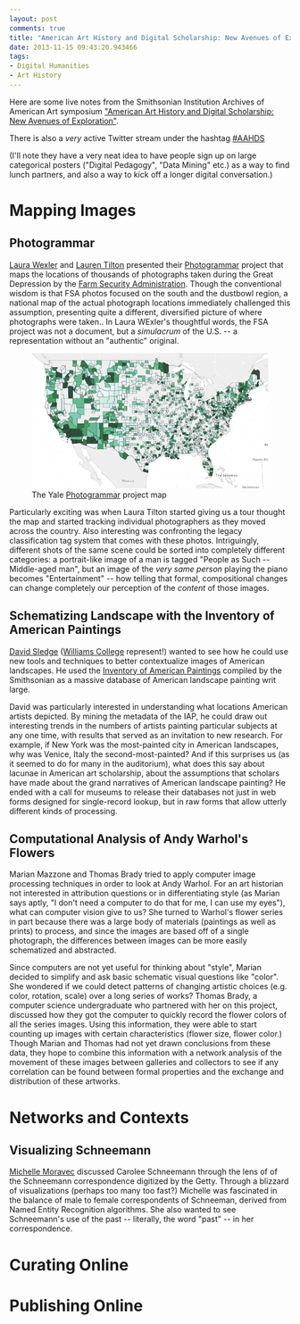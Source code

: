 ```yaml
---
layout: post
comments: true
title: "American Art History and Digital Scholarship: New Avenues of Exploration"
date: 2013-11-15 09:43:20.943466
tags:
- Digital Humanities
- Art History
---
```


Here are some live notes from the Smithsonian Institution Archives of American Art symposium ["American Art History and Digital Scholarship: New Avenues of Exploration"](http://www.aaa.si.edu/symposium).

There is also a *very* active Twitter stream under the hashtag [#AAHDS](https://twitter.com/search?q=aahds)

(I'll note they have a very neat idea to have people sign up on large categorical posters ("Digital Pedagogy", "Data Mining" etc.) as a way to find lunch partners, and also a way to kick off a longer digital conversation.)

# Mapping Images

## Photogrammar

[Laura Wexler](https://twitter.com/laura_wexler) and [Lauren Tilton](https://twitter.com/NOLauren) presented their [Photogrammar] project that maps the locations of thousands of photographs taken during the Great Depression by the [Farm Security Administration][fsa]. Though the conventional wisdom is that FSA photos focused on the south and the dustbowl region, a national map of the actual photograph locations immediately challenged this assumption, presenting quite a different, diversified picture of where photographs were taken.. In Laura WExler's thoughtful words, the FSA project was not a document, but a *simulacrum* of the U.S. -- a representation without an "authentic" original.

<figure>
<img src="/assets/images-display/photogrammar.png" alt="photogrammar project" />
<figcaption>The Yale <a href="http://photogrammar.yale.edu">Photogrammar</a> project map</figcaption>
</figure>

[Photogrammar]: http://photogrammar.yale.edu

[fsa]: http://www.loc.gov/pictures/collection/fsa/

Particularly exciting was when Laura Tilton started giving us a tour thought the map and started tracking individual photographers as they moved across the country. Also interesting was confronting the legacy classification tag system that comes with these photos. Intriguingly, different shots of the same scene could be sorted into completely different categories: a portrait-like image of a man is tagged "People as Such -- Middle-aged man", but an image of the *very same person* playing the piano becomes "Entertainment" -- how telling that formal, compositional changes can change completely our perception of the *content* of those images.

## Schematizing Landscape with the Inventory of American Paintings

[David Sledge](https://twitter.com/djsledge__) ([Williams College](https://williams.edu) represent!) wanted to see how he could use new tools and techniques to better contextualize images of American landscapes. 
He used the [Inventory of American Paintings](iap) compiled by the Smithsonian as a massive database of American landscape painting writ large.

David was particularly interested in understanding what locations American artists depicted. 
By mining the metadata of the IAP, he could draw out interesting trends in the numbers of artists painting particular subjects at any one time, with results that served as an invitation to new research.
For example, if New York was the most-painted city in American landscapes, why was Venice, Italy the second-most-painted? 
And if this surprises us (as it seemed to do for many in the auditorium), what does this say about lacunae in American art scholarship, about the assumptions that scholars have made about the grand narratives of American landscape painting?
He ended with a call for museums to release their databases not just in web forms designed for single-record lookup, but in raw forms that allow utterly different kinds of processing.

[iap]: http://americanart.si.edu/research/programs/inventory/

## Computational Analysis of Andy Warhol's Flowers

Marian Mazzone and Thomas Brady tried to apply computer image processing techniques in order to look at Andy Warhol.
For an art historian not interested in attribution questions or in differentiating style (as Marian says aptly, "I don't need a computer to do that for me, I can use my eyes"), what can computer vision give to us?
She turned to Warhol's flower series in part because there was a large body of materials (paintings as well as prints) to process, and since the images are based off of a single photograph, the differences between images can be more easily schematized and abstracted. 

Since computers are not yet useful for thinking about "style", Marian decided to simplify and ask basic schematic visual questions like "color". 
She wondered if we could detect patterns of changing artistic choices (e.g. color, rotation, scale) over a long series of works? 
Thomas Brady, a computer science undergraduate who partnered with her on this project, discussed how they got the computer to quickly record the flower colors of all the series images. 
Using this information, they were able to start counting up images with certain characteristics (flower size, flower color.) 
Though Marian and Thomas had not yet drawn conclusions from these data, they hope to combine this information with a network analysis of the movement of these images between galleries and collectors to see if any correlation can be found between formal properties and the exchange and distribution of these artworks.

# Networks and Contexts

## Visualizing Schneemann

[Michelle Moravec](https://twitter.com/professmoravec) discussed Carolee Schneemann through the lens of of the Schneemann correspondence digitized by the Getty.
Through a blizzard of visualizations (perhaps too many too fast?) Michelle was fascinated in the balance of male to female correspondents of Schneeman, derived from Named Entity Recognition algorithms.
She also wanted to see Schneemann's use of the past -- literally, the word "past" -- in her correspondence.

# Curating Online

# Publishing Online
